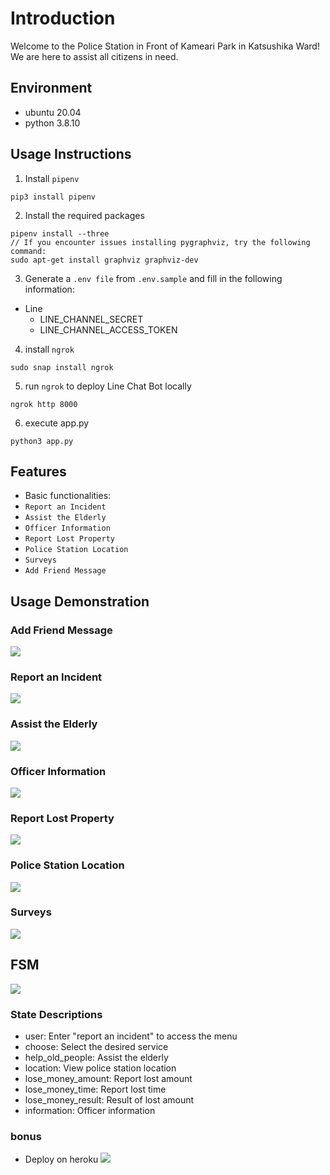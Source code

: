 # Introduction
Welcome to the Police Station in Front of Kameari Park in Katsushika Ward! We are here to assist all citizens in need.
## Environment
- ubuntu 20.04
- python 3.8.10
## Usage Instructions
1. Install `pipenv`
```shell
pip3 install pipenv
```
2. Install the required packages
```shell
pipenv install --three
// If you encounter issues installing pygraphviz, try the following command:
sudo apt-get install graphviz graphviz-dev
```
3. Generate a `.env file` from `.env.sample` and fill in the following information:

- Line
    - LINE_CHANNEL_SECRET
    - LINE_CHANNEL_ACCESS_TOKEN
4. install `ngrok`

```shell
sudo snap install ngrok
```
5. run `ngrok` to deploy Line Chat Bot locally
```shell
ngrok http 8000
```
6. execute app.py
```shell
python3 app.py
```
## Features
- Basic functionalities:
- `Report an Incident`
- `Assist the Elderly`
- `Officer Information`
- `Report Lost Property`
- `Police Station Location`
- `Surveys`
- `Add Friend Message`
## Usage Demonstration

### Add Friend Message
![](https://img.onl/i9GbSN)

### Report an Incident
![](https://img.onl/w4ED3H)
 
### Assist the Elderly
![](https://img.onl/VzluYf)

### Officer Information
![](https://img.onl/2TLuzd)

### Report Lost Property
![](https://img.onl/oJovVB)

### Police Station Location
![](https://img.onl/Zs9qQ0)

### Surveys
![](https://img.onl/TBX4Hc)

## FSM
![](https://img.onl/1zBDsZ)

### State Descriptions
- user: Enter "report an incident" to access the menu
- choose: Select the desired service
- help_old_people: Assist the elderly
- location: View police station location
- lose_money_amount: Report lost amount
- lose_money_time: Report lost time
- lose_money_result: Result of lost amount
- information: Officer information

### bonus
- Deploy on heroku
![](https://img.onl/uycMH8)


